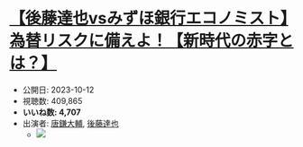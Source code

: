 # [【後藤達也vsみずほ銀行エコノミスト】為替リスクに備えよ！【新時代の赤字とは？】](https://www.youtube.com/watch?v=EoqnXuoYT2s)
-   公開日: 2023-10-12
-   視聴数: 409,865
-   **いいね数: 4,707**
-   出演者: [唐鎌大輔](/rehacq_fan/people/唐鎌大輔 "wikilink"), [後藤達也](/rehacq_fan/people/後藤達也 "wikilink")
    - [![](https://img.youtube.com/vi/EoqnXuoYT2s/hqdefault.jpg)](https://www.youtube.com/watch?v=EoqnXuoYT2s)
